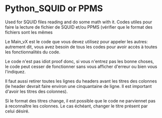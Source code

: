 # Python_SQUID or PPMS
Used for SQUID files reading and do some math with it.
Codes utiles pour faire la lecture de fichier de SQUID et/ou PPMS (vérifier que le format des fichiers sont les mêmes

Le Main_vX est le code que vous devez utilisez pour appeler les autres: autrement dit, vous avez besoin de tous les codes pour avoir accès à toutes les fonctionnalités du code. 

Le code n'est pas idiot proof donc, si vous n'entrez pas les bonne choses, le code peut cesser de fonctionner sans vous afficher d'erreur ou bien vous l'indiquez. 

Il faut aussi retirer toutes les lignes du headers avant les titres des colonnes (le header devrait faire environ une cinquantaine de ligne. Il est important d'avoir les titres des colonnes).

Si le format des titres change, il est possible que le code ne parviennet pas à reconnaître les colonnes. Le cas échéant, changer le titre présent par celui désiré.
